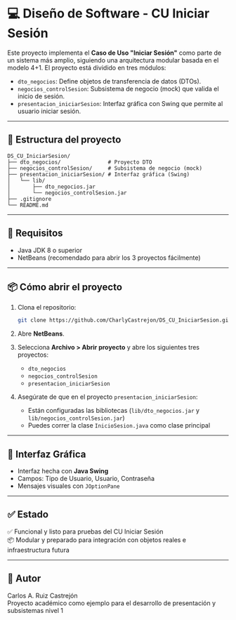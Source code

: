 # 💻 Diseño de Software - CU Iniciar Sesión

Este proyecto implementa el **Caso de Uso "Iniciar Sesión"** como parte de un sistema más amplio, siguiendo una arquitectura modular basada en el modelo 4+1. El proyecto está dividido en tres módulos:

- `dto_negocios`: Define objetos de transferencia de datos (DTOs).
- `negocios_controlSesion`: Subsistema de negocio (mock) que valida el inicio de sesión.
- `presentacion_iniciarSesion`: Interfaz gráfica con Swing que permite al usuario iniciar sesión.

---

## 🧱 Estructura del proyecto

```
DS_CU_IniciarSesion/
├── dto_negocios/               # Proyecto DTO
├── negocios_controlSesion/     # Subsistema de negocio (mock)
├── presentacion_iniciarSesion/ # Interfaz gráfica (Swing)
│   └── lib/
│       ├── dto_negocios.jar
│       └── negocios_controlSesion.jar
├── .gitignore
└── README.md
```

---

## 🚀 Requisitos

- Java JDK 8 o superior
- NetBeans (recomendado para abrir los 3 proyectos fácilmente)

---

## 📦 Cómo abrir el proyecto

1. Clona el repositorio:

   ```bash
   git clone https://github.com/CharlyCastrejon/DS_CU_IniciarSesion.git
   ```

2. Abre **NetBeans**.

3. Selecciona **Archivo > Abrir proyecto** y abre los siguientes tres proyectos:
   - `dto_negocios`
   - `negocios_controlSesion`
   - `presentacion_iniciarSesion`

4. Asegúrate de que en el proyecto `presentacion_iniciarSesion`:
   - Están configuradas las bibliotecas (`lib/dto_negocios.jar` y `lib/negocios_controlSesion.jar`)
   - Puedes correr la clase `InicioSesion.java` como clase principal

---

## 🎨 Interfaz Gráfica

- Interfaz hecha con **Java Swing**
- Campos: Tipo de Usuario, Usuario, Contraseña
- Mensajes visuales con `JOptionPane`

---

## ✅ Estado

✅ Funcional y listo para pruebas del CU Iniciar Sesión  
📦 Modular y preparado para integración con objetos reales e infraestructura futura

---

## 👤 Autor

Carlos A. Ruiz Castrejón  
Proyecto académico como ejemplo para el desarrollo de presentación y subsistemas nivel 1

